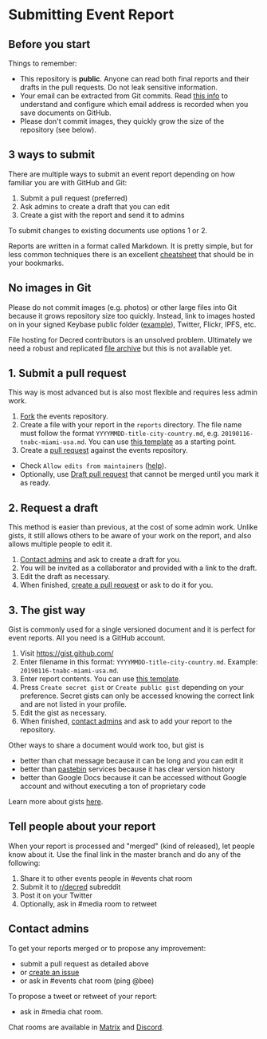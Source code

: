 # Submitting Event Report

## Before you start

Things to remember:

* This repository is **public**. Anyone can read both final reports and their drafts in the pull requests. Do not leak sensitive information.
* Your email can be extracted from Git commits. Read [this info](https://help.github.com/en/articles/setting-your-commit-email-address) to understand and configure which email address is recorded when you save documents on GitHub.
* Please don't commit images, they quickly grow the size of the repository (see below).

## 3 ways to submit

There are multiple ways to submit an event report depending on how familiar you are with GitHub and Git:

1. Submit a pull request (preferred)
2. Ask admins to create a draft that you can edit
3. Create a gist with the report and send it to admins

To submit changes to existing documents use options 1 or 2.

Reports are written in a format called Markdown. It is pretty simple, but for less common techniques there is an excellent [cheatsheet](https://github.com/adam-p/markdown-here/wiki/Markdown-Cheatsheet) that should be in your bookmarks.

## No images in Git

Please do not commit images (e.g. photos) or other large files into Git because it grows repository size too quickly. Instead, link to images hosted on in your signed Keybase public folder ([example](https://keybase.pub/jz_bz/)), Twitter, Flickr, IPFS, etc.

File hosting for Decred contributors is an unsolved problem. Ultimately we need a robust and replicated [file archive](https://github.com/decredcommunity/issues/issues/26) but this is not available yet.

## 1. Submit a pull request

This way is most advanced but is also most flexible and requires less admin work.

1. [Fork](https://help.github.com/en/categories/collaborating-with-issues-and-pull-requests) the events repository.
2. Create a file with your report in the `reports` directory. The file name must follow the format `YYYYMMDD-title-city-country.md`, e.g. `20190116-tnabc-miami-usa.md`. You can use [this template](https://raw.githubusercontent.com/decredcommunity/events/master/docs/report-template.md) as a starting point.
3. Create a [pull request](https://help.github.com/en/articles/creating-a-pull-request-from-a-fork) against the events repository.
  * Check `Allow edits from maintainers` ([help](https://help.github.com/en/articles/allowing-changes-to-a-pull-request-branch-created-from-a-fork)).
  * Optionally, use [Draft pull request](https://help.github.com/en/articles/about-pull-requests#draft-pull-requests) that cannot be merged until you mark it as ready.

## 2. Request a draft

This method is easier than previous, at the cost of some admin work. Unlike gists, it still allows others to be aware of your work on the report, and also allows multiple people to edit it.

1. [Contact admins](#contact-admins) and ask to create a draft for you.
2. You will be invited as a collaborator and provided with a link to the draft.
3. Edit the draft as necessary.
4. When finished, [create a pull request](https://help.github.com/en/articles/creating-a-pull-request) or ask to do it for you.

## 3. The gist way

Gist is commonly used for a single versioned document and it is perfect for event reports. All you need is a GitHub account.

1. Visit https://gist.github.com/
2. Enter filename in this format: `YYYYMMDD-title-city-country.md`. Example: `20190116-tnabc-miami-usa.md`.
3. Enter report contents. You can use [this template](https://raw.githubusercontent.com/decredcommunity/events/master/docs/report-template.md).
4. Press `Create secret gist` or `Create public gist` depending on your preference. Secret gists can only be accessed knowing the correct link and are not listed in your profile.
5. Edit the gist as necessary.
6. When finished, [contact admins](#contact-admins) and ask to add your report to the repository.

Other ways to share a document would work too, but gist is

* better than chat message because it can be long and you can edit it
* better than [pastebin](https://en.wikipedia.org/wiki/Pastebin) services because it has clear version history
* better than Google Docs because it can be accessed without Google account and without executing a ton of proprietary code

Learn more about gists [here](https://help.github.com/en/articles/about-gists).

## Tell people about your report

When your report is processed and "merged" (kind of released), let people know about it. Use the final link in the master branch and do any of the following:

1. Share it to other events people in #events chat room
2. Submit it to [r/decred](https://www.reddit.com/r/decred/) subreddit
3. Post it on your Twitter
4. Optionally, ask in #media room to retweet

## Contact admins

To get your reports merged or to propose any improvement:

* submit a pull request as detailed above
* or [create an issue](https://github.com/decredcommunity/events/issues)
* or ask in #events chat room (ping @bee)

To propose a tweet or retweet of your report:

* ask in #media chat room.

Chat rooms are available in [Matrix](https://decred.org/matrix/) and [Discord](https://discord.gg/GJ2GXfz).
